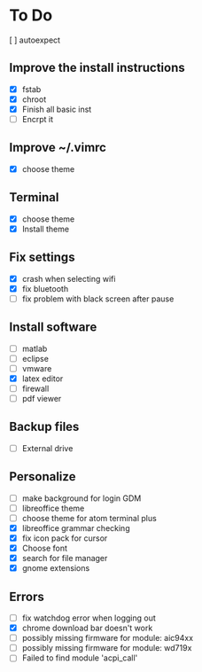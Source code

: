 # To Do


[ ] autoexpect

## Improve the install instructions
 - [x] fstab
 - [x] chroot
 - [x] Finish all basic inst
 - [ ] Encrpt it

## Improve ~/.vimrc
  - [x] choose theme

## Terminal
  - [x] choose theme
  - [x] Install theme

## Fix settings
  - [x] crash when selecting wifi
  - [x] fix bluetooth
  - [ ] fix problem with black screen after pause

## Install software
  - [ ] matlab
  - [ ] eclipse
  - [ ] vmware
  - [x] latex editor
  - [ ] firewall
  - [ ] pdf viewer

## Backup files
  - [ ] External drive

## Personalize
  - [ ] make background for login GDM
  - [ ] libreoffice theme
  - [ ] choose theme for atom terminal plus
  - [x] libreoffice grammar checking
  - [x] fix icon pack for cursor
  - [x] Choose font
  - [x] search for file manager
  - [x] gnome extensions

## Errors
  - [ ] fix watchdog error when logging out
  - [x] chrome download bar doesn't work
  - [ ] possibly missing firmware for module: aic94xx
  - [ ] possibly missing firmware for module: wd719x
  - [ ] Failed to find module 'acpi_call'
